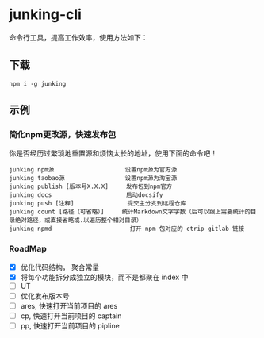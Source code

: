# junking-cli

命令行工具，提高工作效率，使用方法如下：



## 下载

```shell script
npm i -g junking
```

## 示例

### 简化npm更改源，快速发布包

你是否经历过繁琐地重置源和烦恼太长的地址，使用下面的命令吧！

```shell script
junking npm源                    设置npm源为官方源
junking taobao源                 设置npm源为淘宝源
junking publish [版本号X.X.X]     发布包到npm官方
junking docs                     启动docsify
junking push [注释]               提交主分支到远程仓库
junking count [路径（可省略）]     统计Markdown文字字数（后可以跟上需要统计的目录绝对路径，或直接省略或.以遍历整个相对目录）
junking npmd                      打开 npm 包对应的 ctrip gitlab 链接
```
### RoadMap
- [x] 优化代码结构， 聚合常量
- [x] 将每个功能拆分成独立的模块，而不是都聚在 index 中
- [ ] UT
- [ ] 优化发布版本号
- [ ] ares, 快速打开当前项目的 ares
- [ ] cp, 快速打开当前项目的 captain
- [ ] pp, 快速打开当前项目的 pipline